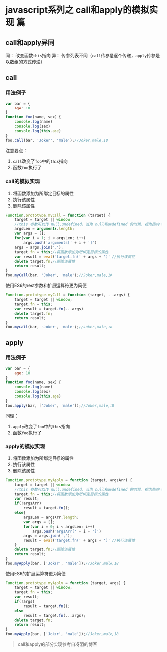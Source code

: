 # javascript系列之 call和apply的模拟实现 篇
## call和apply异同
同： 改变函数`this`指向
异： 传参列表不同（`call`传参是逐个传递，`apply`传参是以数组的方式传递）
<!--more-->
## call
### 用法例子
```javascript
var bar = {
    age: 18
}
function foo(name, sex) {
    console.log(name)
    console.log(sex)
    console.log(this.age)
}
foo.call(bar, 'Joker', 'male');//Joker,male,18
```
注意要点：
1. `call`改变了`foo`中的`this`指向
2. 函数`foo`执行了

### call的模拟实现
1. 将函数添加为所绑定目标的属性
2. 执行该属性
3. 删除该属性
```javascript
Function.prototype.myCall = function (target) {
    target = target || window
    //this 参数可以传 null,undefined，当为 null和undefined 的时候，视为指向 window
    argsLen = arguments.length;
    var args = [];
    for(var i = 1; i < argsLen; i++)
        args.push('arguments[' + i + ']')
    args = args.join(',');
    target.fn = this;//将函数添加为所绑定目标的属性
    var result = eval('target.fn(' + args + ')')//执行该属性
    delete target.fn;//删除该属性
    return result;
}
foo.myCall(bar, 'Joker', 'male');//Joker,male,18
```
使用ES6的rest参数和扩展运算符更为简便
```javascript
Function.prototype.myCall = function (target, ...args) {
    target = target || window;
    target.fn = this;
    var result = target.fn(...args)
    delete target.fn;
    return result;
}
foo.myCall(bar, 'Joker', 'male');//Joker,male,18
```
## apply
### 用法例子
```javascript
var bar = {
    age: 18
}
function foo(name, sex) {
    console.log(name)
    console.log(sex)
    console.log(this.age)
}
foo.apply(bar, ['Joker', 'male']);//Joker,male,18
```
同理：
1. `apply`改变了`foo`中的`this`指向
2. 函数`foo`执行了

### apply的模拟实现
1. 将函数添加为所绑定目标的属性
2. 执行该属性
3. 删除该属性
```javascript
Function.prototype.myApply = function (target, argsArr) {
    target = target || window
    //this 参数可以传 null,undefined，当为 null和undefined 的时候，视为指向 window
    target.fn = this;//将函数添加为所绑定目标的属性
    var result;
    if(!argsArr)
        result = target.fn();
    else{
        argsLen = argsArr.length;
        var args = [];
        for(var i = 0; i < argsLen; i++)
            args.push('argsArr[' + i + ']')
        args = args.join(',');
        result = eval('target.fn(' + args + ')')//执行该属性
    }
    delete target.fn;//删除该属性
    return result;
}
foo.myApply(bar, ['Joker', 'male']);//Joker,male,18
```
使用ES6的扩展运算符更为简便
```javascript
Function.prototype.myApply = function (target, args) {
    target = target || window;
    target.fn = this;
    var result;
    if(!args)
        result = target.fn();
    else
        result = target.fn(...args);
    delete target.fn;
    return result;
}
foo.myApply(bar, ['Joker', 'male']);//Joker,male,18
```
> call和apply的部分实现参考自冴羽的博客
